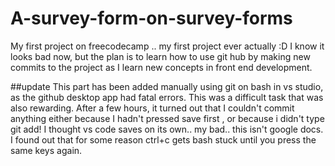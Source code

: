 # A-survey-form-on-survey-forms
My first project on freecodecamp .. my first project ever actually :D
I know it looks bad now, but the plan is to learn how to use git hub by making new commits to the project as I learn new concepts in front end development.

##update
This part has been added manually using git on bash in vs studio, as the github desktop app had fatal errors. 
This was a difficult task that was also rewarding. After a few hours, it turned out that I couldn't commit anything either because I hadn't pressed save first , or because i didn't type git add! I thought vs code saves on its own.. my bad.. this isn't google docs.
I found out that for some reason ctrl+c gets bash stuck until you press the same keys again.